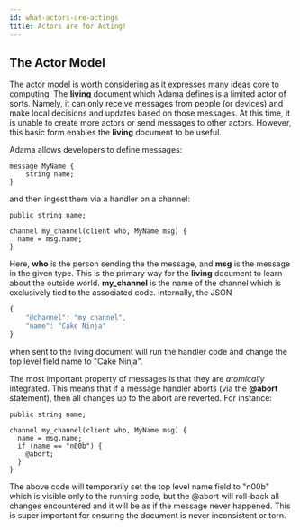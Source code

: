 ```yaml
---
id: what-actors-are-actings
title: Actors are for Acting!
---
```


The Actor Model
---------------

The [actor model](https://en.wikipedia.org/wiki/Actor_model) is worth considering as it expresses many ideas core to computing. The **living** document which Adama defines is a limited actor of sorts. Namely, it can only receive messages from people (or devices) and make local decisions and updates based on those messages. At this time, it is unable to create more actors or send messages to other actors. However, this basic form enables the **living** document to be useful.

Adama allows developers to define messages:

```adama
message MyName {
	string name;
}
```

and then ingest them via a handler on a channel:

```adama
public string name;

channel my_channel(client who, MyName msg) {
  name = msg.name;
}
```

Here, **who** is the person sending the the message, and **msg** is the message in the given type. This is the primary way for the **living** document to learn about the outside world. **my_channel** is the name of the channel which is exclusively tied to the associated code. Internally, the JSON

```js
{
	"@channel": "my_channel",	
	"name": "Cake Ninja"
}
```

when sent to the living document will run the handler code and change the top level field name to "Cake Ninja".

The most important property of messages is that they are *atomically* integrated. This means that if a message handler aborts (via the **@abort** statement), then all changes up to the abort are reverted. For instance:

```adama
public string name;

channel my_channel(client who, MyName msg) {
  name = msg.name;
  if (name == "n00b") {
  	@abort;
  }
}
```

The above code will temporarily set the top level name field to "n00b" which is visible only to the running code, but the @abort will roll-back all changes encountered and it will be as if the message never happened. This is super important for ensuring the document is never inconsistent or torn.